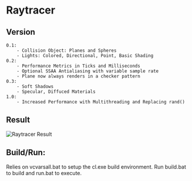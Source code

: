 # Raytracer
## Version
	0.1: 
		- Collision Object: Planes and Spheres
		- Lights: Colored, Directional, Point, Basic Shading
	0.2:
		- Performance Metrics in Ticks and Milliseconds
		- Optional SSAA Antialiasing with variable sample rate
		- Plane now always renders in a checker pattern
	0.3:
		- Soft Shadows
		- Specular, Diffuced Materials 
	1.0:
		- Increased Performance with Multithreading and Replacing rand()

## Result
![Raytracer Result](https://github.com/Norskan/Portfolio/blob/master/RayTracer/run_tree/result.bmp?raw=true "Raytracer Result")

## Build/Run:
Relies on vcvarsall.bat to setup the cl.exe build environment.
Run build.bat to build and run.bat to execute.
